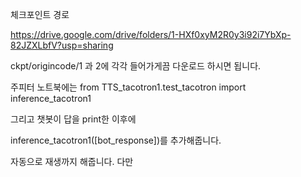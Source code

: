 체크포인트 경로

https://drive.google.com/drive/folders/1-HXf0xyM2R0y3i92i7YbXp-82JZXLbfV?usp=sharing

ckpt/origincode/1 과 2에 각각 들어가게끔 다운로드 하시면 됩니다.

주피터 노트북에는
from TTS_tacotron1.test_tacotron import inference_tacotron1

그리고 챗봇이 답을 print한 이후에

inference_tacotron1([bot_response])를 추가해줍니다.

자동으로 재생까지 해줍니다. 다만 
